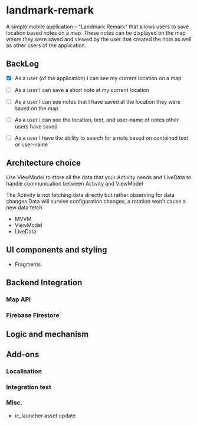 # landmark-remark

A simple mobile application – “Landmark Remark”
that allows users to save location based notes on a map. These notes can be
displayed on the map where they were saved and viewed by the user that
created the note as well as other users of the application.

## BackLog

- [x] As a user (of the application) I can see my current location on a map
- [ ] As a user I can save a short note at my current location
- [ ] As a user I can see notes that I have saved at the location they were saved
     on the map

- [ ] As a user I can see the location, text, and user-name of notes other users
    have saved
    
- [ ] As a user I have the ability to search for a note based on contained text or
     user-name


## Architecture choice

Use ViewModel to store all the data that your Activity needs and LiveData to handle communication
 between Activity and ViewModel

 The Activity is not fetching data directly but rather observing for data changes
 Data will survive configuration changes, a rotation won’t cause a new data fetch
 
 - MVVM 
 - ViewModel
 - LiveData
 
 
## UI components and styling

- Fragments

## Backend Integration 
### Map API

### Firebase Firestore

## Logic and mechanism 



## Add-ons

### Localisation


### Integration test

### Misc.

 - ic_launcher asset update  

